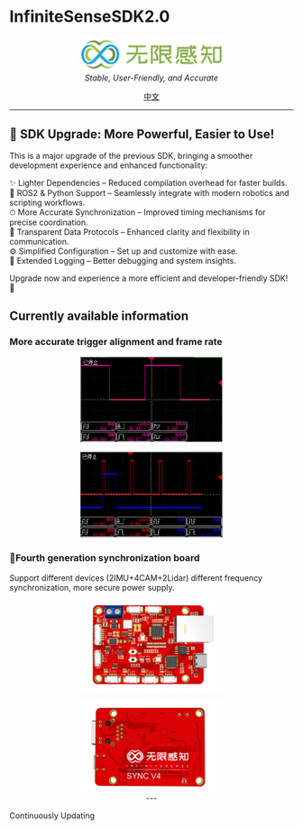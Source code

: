 # InfiniteSenseSDK2.0

<p align="center">
<img  style="width:50%;"  alt="Logo" src="assets/main_logo.png">
<br>
<em>Stable, User-Friendly, and Accurate</em>
<br>
</p>

<p align="center">
<a href="README.md">中文</a>
</p>

---
## 🚀 SDK Upgrade: More Powerful, Easier to Use!

This is a major upgrade of the previous SDK, bringing a smoother development experience and enhanced functionality:

✨ Lighter Dependencies – Reduced compilation overhead for faster builds.  
🤖 ROS2 & Python Support – Seamlessly integrate with modern robotics and scripting workflows.  
⏱ More Accurate Synchronization – Improved timing mechanisms for precise coordination.  
📡 Transparent Data Protocols – Enhanced clarity and flexibility in communication.  
⚙️ Simplified Configuration – Set up and customize with ease.  
📜 Extended Logging – Better debugging and system insights.  

Upgrade now and experience a more efficient and developer-friendly SDK! 🚀


## Currently available information

### More accurate trigger alignment and frame rate
<p align="center">
<img style="width:50%; alt="1 second trigger" src="assets/one_second.png">
<br>
<p align="center">
<img style="width:50%; alt="frame rate alignment" src="assets/align.png">
<br>

### 📸Fourth generation synchronization board 
Support different devices (2IMU+4CAM+2Lidar) different frequency synchronization, more secure power supply.

<p align="center">
<img style="width:50%; alt="board_a" src="assets/board_a.png">
<br>
<p align="center">
<img style="width:50%; alt="board_b" src="assets/board_b.png">
<br>
---

Continuously Updating

